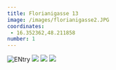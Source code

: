 ```yaml
---
title: Florianigasse 13
image: /images/florianigasse2.JPG
coordinates:
 - 16.352362,48.211858
number: 1
---
```



<div class="photos">
<img src="{{site.url}}/images/florianigasse1.JPG" alt="ENtry">
<img src="{{site.url}}/images/florianigasse2.JPG" >
<img src="{{site.url}}/images/florianigasse3.JPG" >
<img src="{{site.url}}/images/florianigasse4.JPG" >

</div>
